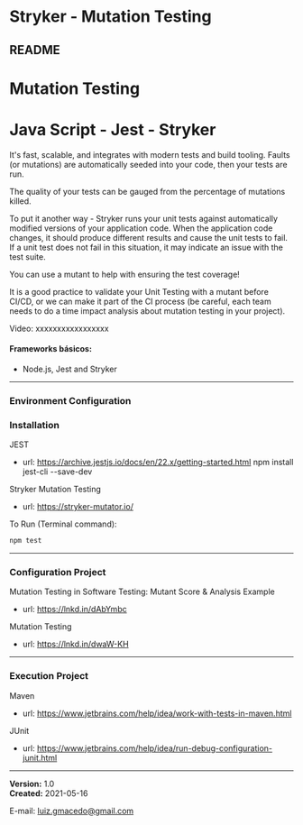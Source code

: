 # Stryker - Mutation Testing

## README 

# Mutation Testing 
# Java Script - Jest - Stryker

It's fast, scalable, and integrates with modern tests and build tooling.
Faults (or mutations) are automatically seeded into your code, then your tests are run. 

The quality of your tests can be gauged from the percentage of mutations killed.

To put it another way - Stryker runs your unit tests against automatically modified versions of your application code. When the application code changes, it should produce different results and cause the unit tests to fail. If a unit test does not fail in this situation, it may indicate an issue with the test suite.

You can use a mutant to help with ensuring the test coverage!

It is a good practice to validate your Unit Testing with a mutant before CI/CD, or we can make it part of the CI process (be careful, each team needs to do a time impact analysis about mutation testing in your project).

Video: xxxxxxxxxxxxxxxxx

#### Frameworks básicos: 
- Node.js, Jest and Stryker
_____________________________________________

### Environment Configuration ###
### Installation ###
JEST
   - url: https://archive.jestjs.io/docs/en/22.x/getting-started.html
     npm install jest-cli --save-dev

Stryker Mutation Testing
   - url: https://stryker-mutator.io/

To Run (Terminal command):
```sh
npm test
```
_____________________________________________

### Configuration Project ###
 Mutation Testing in Software Testing: Mutant Score & Analysis Example 
   - url: https://lnkd.in/dAbYmbc

 Mutation Testing 
   - url: https://lnkd.in/dwaW-KH

_____________________________________________


### Execution Project ###
 Maven
  - url: https://www.jetbrains.com/help/idea/work-with-tests-in-maven.html
  
 JUnit
  - url: https://www.jetbrains.com/help/idea/run-debug-configuration-junit.html
  
_____________________________________________
  
**Version:** 1.0 <br>
**Created:** 2021-05-16

E-mail: luiz.gmacedo@gmail.com



